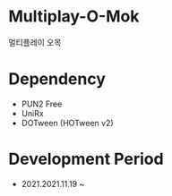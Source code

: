 # Multiplay-O-Mok
멀티플레이 오목

# Dependency
- PUN2 Free
- UniRx
- DOTween (HOTween v2)

# Development Period
- 2021.2021.11.19 ~ 
